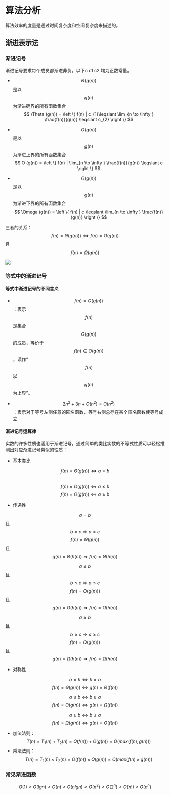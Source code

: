 # 算法分析
算法效率的度量是通过时间复杂度和空间复杂度来描述的。


## 渐进表示法

### 渐进记号
渐进记号要求每个成员都渐进非负，以下c c1 c2 均为正数常量。
- $$\Theta (g(n))$$是以$$g(n)$$为渐进确界的所有函数集合
$$
\Theta (g(n)) = \left \{ f(n) | c_{1}\leqslant  \lim_{n \to \infty  }  \frac{f(n)}{g(n)} \leqslant c_{2} \right \}
$$

- $$O (g(n))$$是以$$g(n)$$为渐进上界的所有函数集合
$$
O (g(n)) = \left \{ f(n) | \lim_{n \to \infty  } \frac{f(n)}{g(n)} \leqslant c  \right \}
$$

- $$\Omega (g(n))$$是以$$g(n)$$为渐进下界的所有函数集合
$$
\Omega (g(n)) = \left \{ f(n) | c \leqslant \lim_{n \to \infty  } \frac{f(n)}{g(n)} \right \}
$$

三者的关系：$$f(n) = \Theta (g(n)))\Leftrightarrow  f(n) = O(g(n))$$且$$f(n) = \Omega (g(n))$$


![](http://raytaylorlin-blog.qiniudn.com/image/algorithm/%E4%B8%89%E7%A7%8D%E6%B8%90%E8%BF%91%E8%AE%B0%E5%8F%B7%E7%9A%84%E5%8C%BA%E5%88%AB.jpg)

### 等式中的渐进记号

#### 等式中渐进记号的不同含义
- $$f(n) = O (g(n))$$：表示$$f(n)$$是集合$$O (g(n))$$的成员，等价于$$f(n) \in  O (g(n))$$，读作“$$f(n) $$以 $$g(n)$$为上界”。

- $$2n^{2} + 3n + O(n^{2}) = O(n^{2})$$：表示对于等号左侧任意的匿名函数，等号右侧总存在某个匿名函数使等号成立

#### 渐进记号运算律
实数的许多性质也适用于渐进记号，通过简单的类比实数的不等式性质可以轻松推测出对应渐进记号类似的性质：

- 基本类比

$$f(n) = \Theta (g(n))   \Leftrightarrow  a = b$$   
$$f(n) = O (g(n))   \Leftrightarrow  a \leqslant  b$$
$$f(n) = \Omega (g(n)) \Leftrightarrow  a \geqslant  b$$

- 传递性

$$a = b$$ 且 $$ b = c \Rightarrow a = c$$
$$f(n) = \Theta (g(n)) $$ 且 $$  g(n) = \Theta (h(n))  \Rightarrow f(n) = \Theta (h(n))$$

$$a \leqslant b$$且$$ b \leqslant c \Rightarrow a \leqslant c$$
$$f(n) = O (g(n))) $$ 且 $$  g(n) = O (h(n))  \Rightarrow f(n) = O (h(n))$$

$$a \geqslant b$$ 且 $$ b \geqslant  c \Rightarrow a \geqslant  c$$
$$f(n) = \Omega (g(n))) $$ 且 $$  g(n) = \Omega (h(n))  \Rightarrow f(n) = \Omega (h(n))$$


- 对称性

$$a =b\Leftrightarrow b=a$$
$$f(n) = \Theta (g(n))  \Leftrightarrow g(n) = \Theta (f(n))$$

$$a \leqslant b\Leftrightarrow b\geqslant a$$
$$f(n) = O (g(n))  \Leftrightarrow g(n) = \Omega (f(n))$$


$$a \geqslant b\Leftrightarrow b\leqslant a$$
$$f(n) = \Omega(g(n))  \Leftrightarrow g(n) = O (f(n))$$

- 加法法则：
$$
T(n) = T_{1}(n) +T_{2}(n)  = O(f(n)) + O(g(n)) = O(max(f(n),g(n)))
$$
- 乘法法则：
$$
T(n) = T_{1}(n) \times T_{2}(n)  = O(f(n)) \times  O(g(n)) = O(max(f(n)\times g(n)))
$$

### 常见渐进函数

$$O(1) < O(lgn) < O(n) <O(nlgn)<O(n^{2})<O(2^{n})<O(n!)<O(n^{n})$$






































